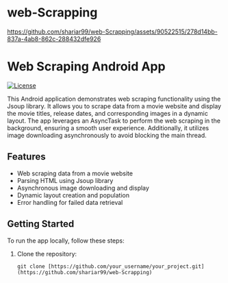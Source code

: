 # web-Scrapping


https://github.com/shariar99/web-Scrapping/assets/90522515/278d14bb-837a-4ab8-862c-288432dfe926

# Web Scraping Android App

[![License](https://img.shields.io/badge/License-MIT-blue.svg)](https://opensource.org/licenses/MIT)

This Android application demonstrates web scraping functionality using the Jsoup library. It allows you to scrape data from a movie website and display the movie titles, release dates, and corresponding images in a dynamic layout. The app leverages an AsyncTask to perform the web scraping in the background, ensuring a smooth user experience. Additionally, it utilizes image downloading asynchronously to avoid blocking the main thread.

## Features

- Web scraping data from a movie website
- Parsing HTML using Jsoup library
- Asynchronous image downloading and display
- Dynamic layout creation and population
- Error handling for failed data retrieval

## Getting Started

To run the app locally, follow these steps:

1. Clone the repository:
   ```shell
   git clone [https://github.com/your_username/your_project.git](https://github.com/shariar99/web-Scrapping)

